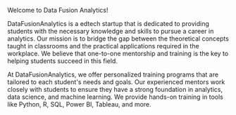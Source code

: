 Welcome to Data Fusion Analytics!

DataFusionAnalytics is a edtech startup that is dedicated to providing students with the necessary knowledge and skills to pursue a career in analytics. Our mission is to bridge the gap between the theoretical concepts taught in classrooms and the practical applications required in the workplace. We believe that one-to-one mentorship and training is the key to helping students succeed in this field.

At DataFusionAnalytics, we offer personalized training programs that are tailored to each student's needs and goals. Our experienced mentors work closely with students to ensure they have a strong foundation in analytics, data science, and machine learning. We provide hands-on training in tools like Python, R, SQL, Power BI, Tableau, and more.